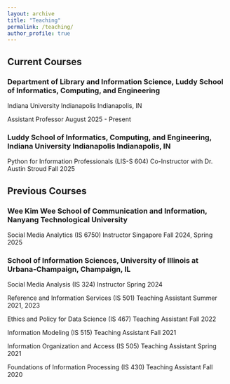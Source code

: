 ```yaml
---
layout: archive
title: "Teaching"
permalink: /teaching/
author_profile: true
---
```


## Current Courses

### Department of Library and Information Science, Luddy School of Informatics, Computing, and Engineering

Indiana University Indianapolis Indianapolis, IN

Assistant Professor August 2025 - Present

### Luddy School of Informatics, Computing, and Engineering, Indiana University Indianapolis Indianapolis, IN
 Python for Information Professionals (LIS-S 604) Co-Instructor with Dr. Austin Stroud Fall 2025

## Previous Courses
### Wee Kim Wee School of Communication and Information, Nanyang Technological University
   Social Media Analytics (IS 6750) Instructor
   Singapore Fall 2024, Spring 2025
   
### School of Information Sciences, University of Illinois at Urbana-Champaign, Champaign, IL
   Social Media Analysis (IS 324) Instructor                             Spring 2024
   
   Reference and Information Services (IS 501) Teaching Assistant        Summer 2021, 2023
   
   Ethics and Policy for Data Science (IS 467) Teaching Assistant        Fall 2022
   
   Information Modeling (IS 515) Teaching Assistant                      Fall 2021
   
   Information Organization and Access (IS 505) Teaching Assistant       Spring 2021
   
   Foundations of Information Processing (IS 430) Teaching Assistant     Fall 2020      

 
 
 
 
 
 
 
